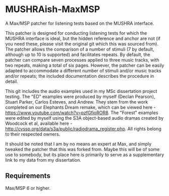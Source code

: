 # MUSHRAish-MaxMSP

A Max/MSP patcher for listening tests based on the MUSHRA interface.

This patcher is designed for conducting listening tests for which the MUSHRA interface is ideal, but the hidden reference and anchor are not (if you need these, please visit the original git which this was sourced from). The patcher allows the comparison of a number of stimuli (7 by default, although up to 10 is supported) and facilitates repeats. By default, the patcher can compare seven processes applied to three music tracks, with two repeats, making a total of six pages. However, the patcher can be easily adapted to accommodate a different number of stimuli and/or music tracks and/or repeats; the included documentation describes the procedure in detail.

This git includes the audio examples used in my MSc dissertation project testing. The "ED" examples were produced by myself (Declan Pearson), Stuart Parker, Carlos Esteves, and Andrew. They stem from the work completed on our Elephants Dream remake, which can be viewed here - https://www.youtube.com/watch?v=pzfGfjoROR8. The "Forest" examples were edited by myself using the S3A object-based audio dramas created by Woodcock et al, available here - http://cvssp.org/data/s3a/public/radiodrama_register.php. All rights belong to their respected owners. 

It should be noted that I am by no means an expert at Max, and simply tweaked the patcher that this was forked from. Maybe this will be of some use to somebody, but its place here is primarily to serve as a supplementary link to my data from my dissertation. 

## Requirements

Max/MSP 6 or higher.
